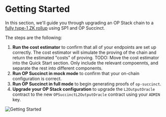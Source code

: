 # Getting Started

In this section, we'll guide you through upgrading an OP Stack chain to a [fully type-1 ZK rollup](https://vitalik.eth.limo/general/2022/08/04/zkevm.html) using SP1 and OP Succinct. 

The steps are the following:
1) **Run the cost estimator** to confirm that all of your endpoints are set up correctly. The cost estimator will simulate the proving of the chain and return the estimated "costs" of proving. TODO: Move the cost estimator into the Quick Start section. Only include the relevant compoennts, and separate the rest into different components.
2) **Run OP Succinct in mock mode** to confirm that your on-chain configuration is correct.
3) **Run OP Succinct in full mode** to begin generating proofs of `op-succinct`.
4) **Upgrade your OP Stack configuration** to upgrade the `L2OutputOracle` contract to the new `OPSuccinctL2OutputOracle` contract using your `ADMIN` key.

![Getting Started](../assets/upgrading-op-stack.jpg)
